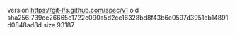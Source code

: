 version https://git-lfs.github.com/spec/v1
oid sha256:739ce26665c1722c090a5d2cc16328bd8f43b6e0597d3951eb14891d0848ad8d
size 93187
